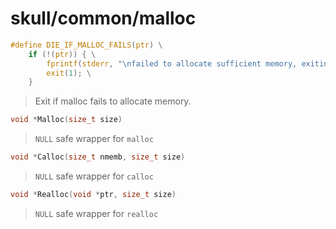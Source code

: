 # skull/common/malloc

```c
#define DIE_IF_MALLOC_FAILS(ptr) \
	if (!(ptr)) { \
		fprintf(stderr, "\nfailed to allocate sufficient memory, exiting\n"); \
		exit(1); \
	}
```

> Exit if malloc fails to allocate memory.

```c
void *Malloc(size_t size)
```

> `NULL` safe wrapper for `malloc`

```c
void *Calloc(size_t nmemb, size_t size)
```

> `NULL` safe wrapper for `calloc`

```c
void *Realloc(void *ptr, size_t size)
```

> `NULL` safe wrapper for `realloc`

